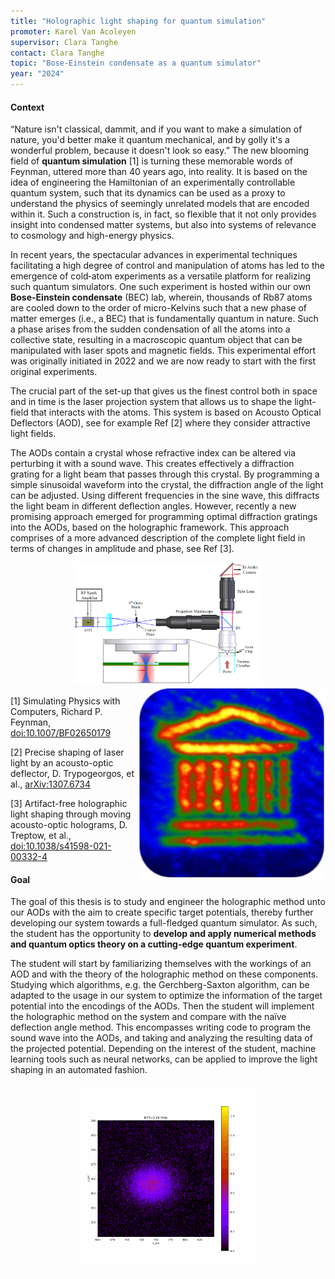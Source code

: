 ```yaml
---
title: "Holographic light shaping for quantum simulation"
promoter: Karel Van Acoleyen
supervisor: Clara Tanghe
contact: Clara Tanghe
topic: "Bose-Einstein condensate as a quantum simulator"
year: "2024"
---
```


#### Context

“Nature isn't classical, dammit, and if you want to make a simulation of nature, you'd better make it quantum mechanical, and by golly it's a wonderful problem, because it doesn't look so easy.” The new blooming field of **quantum simulation** [1] is turning these memorable words of Feynman, uttered more than 40 years ago, into reality. It is based on the idea of engineering the Hamiltonian of an experimentally controllable quantum system, such that its dynamics can be used as a proxy to understand the physics of seemingly unrelated models that are encoded within it. Such a construction is, in fact, so flexible that it not only provides insight into condensed matter systems, but also into systems of relevance to cosmology and high-energy physics.

In recent years, the spectacular advances in experimental techniques facilitating a high degree of control and manipulation of atoms has led to the emergence of cold‐atom experiments as a versatile platform for realizing such quantum simulators. One such experiment is hosted within our own **Bose-Einstein condensate** (BEC) lab, wherein, thousands of Rb87 atoms are cooled down to the order of micro-Kelvins such that a new phase of matter emerges (i.e., a BEC) that is fundamentally quantum in nature. Such a phase arises from the sudden condensation of all the atoms into a collective state, resulting in a macroscopic quantum object that can be manipulated with laser spots and magnetic fields. This experimental effort was originally initiated in 2022 and we are now ready to start with the first original experiments.

The crucial part of the set-up that gives us the finest control both in space and in time is the laser projection system that allows us to shape the light-field that interacts with the atoms. This system is based on Acousto Optical Deflectors (AOD), see for example Ref [2] where they consider attractive light fields.

The AODs contain a crystal whose refractive index can be altered via perturbing it with a sound wave. This creates effectively a diffraction grating for a light beam that passes through this crystal. By programming a simple sinusoidal waveform into the crystal, the diffraction angle of the light can be adjusted. Using different frequencies in the sine wave, this diffracts the light beam in different deflection angles. However, recently a new promising approach emerged for programming optimal diffraction gratings into the AODs, based on the holographic framework. This approach comprises of a more advanced description of the complete light field in terms of changes in amplitude and phase, see Ref [3].

<p align="middle">
  <img alt="ProjectionSystem" src="/images/thesistopics/2024/CTanghe2.png" width="300px" />
  <img alt="Projected UGent logo" src="/images/thesistopics/2024/CTanghe3.jpg" style="float:right; width:300px" />
</p>

[1] Simulating Physics with Computers, Richard P. Feynman, [doi:10.1007/BF02650179](https://vql.cs.msu.ru/Feynman.pdf)

[2] Precise shaping of laser light by an acousto-optic deflector, D. Trypogeorgos, et al., [arXiv:1307.6734](https://arxiv.org/abs/1307.6734)

[3] Artifact-free holographic light shaping through moving acousto-optic holograms, D. Treptow, et al., [doi:10.1038/s41598-021-00332-4](https://doi.org/10.1038/s41598-021-00332-4)

#### Goal

The goal of this thesis is to study and engineer the holographic method unto our AODs with the aim to create specific target potentials, thereby further developing our system towards a full-fledged quantum simulator. As such, the student has the opportunity to **develop and apply numerical methods and quantum optics theory on a cutting-edge quantum experiment**.

The student will start by familiarizing themselves with the workings of an AOD and with the theory of the holographic method on these components. Studying which algorithms, e.g. the Gerchberg-Saxton algorithm, can be adapted to the usage in our system to optimize the information of the target potential into the encodings of the AODs. Then the student will implement the holographic method on the system and compare with the naïve deflection angle method. This encompasses writing code to program the sound wave into the AODs, and taking and analyzing the resulting data of the projected potential. Depending on the interest of the student, machine learning tools such as  neural networks, can be applied to improve the light shaping in an automated fashion.

<p align="middle">
  <img alt="BEC transition" src="/images/thesistopics/2024/CTanghe4.gif" width="300px" />
</p>